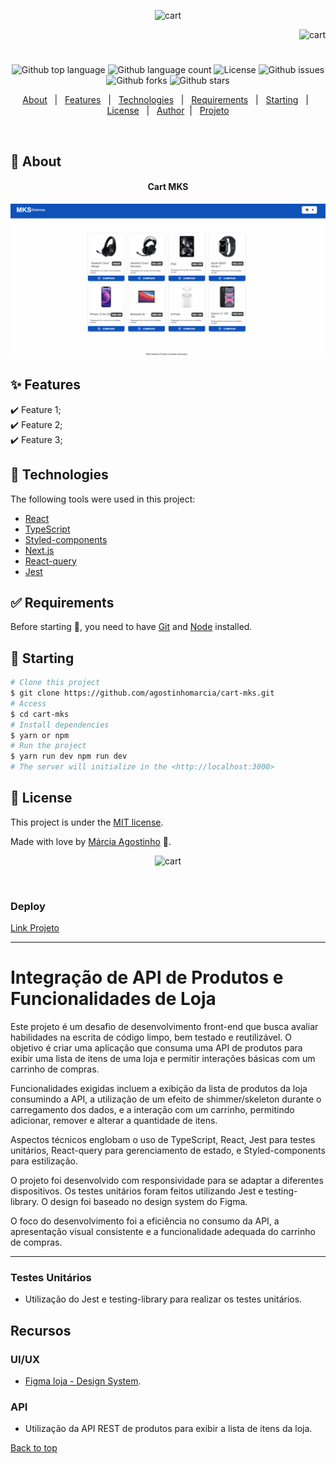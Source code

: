 <p align="center">
   <img src="https://media.giphy.com/media/vlteI4fV3LruBSGX3A/giphy.gif" alt="cart" width="280"/>
</p>

<p align="right">
   <img src="https://media.giphy.com/media/en01RjIl264egUBQIf/giphy.gif" alt="cart" width="130"/>
</p>

<h1 align="center"></h1>

<p align="center">
  <img alt="Github top language" src="https://img.shields.io/github/languages/top/agostinhomarcia/cart-mks?color=0f52ba">

  <img alt="Github language count" src="https://img.shields.io/github/languages/count/agostinhomarcia/cart-mks?color=0f52ba">

  <img alt="License" src="https://img.shields.io/github/license/agostinhomarcia/cart-mks?color=0f52ba">

   <img alt="Github issues" src="https://img.shields.io/github/issues/agostinhomarcia/cart-mks?color=0f52ba" />

   <img alt="Github forks" src="https://img.shields.io/github/forks/agostinhomarcia/cart-mks?color=0f52ba" />

   <img alt="Github stars" src="https://img.shields.io/github/stars/agostinhomarcia/cart-mks?color=0f52ba" /> 
</p>

<p align="center">
  <a href="#dart-about">About</a> &#xa0; | &#xa0; 
  <a href="#sparkles-features">Features</a> &#xa0; | &#xa0;
  <a href="#rocket-technologies">Technologies</a> &#xa0; | &#xa0;
  <a href="#white_check_mark-requirements">Requirements</a> &#xa0; | &#xa0;
  <a href="#checkered_flag-starting">Starting</a> &#xa0; | &#xa0;
  <a href="#memo-license">License</a> &#xa0; | &#xa0;
  <a href="https://github.com/agostinhomarcia" target="_blank">Author</a>&#xa0; | &#xa0
  <a href="https://cart-mks.vercel.app/" target="_blank" rel="noopener noreferrer">Projeto</a>
</p>

<br>

## :dart: About

<h4 align="center"> Cart MKS </h4>

<p align="center">
   <img src="/public/cart-mks.gif" alt="cart" width="690"/>
</p>

## :sparkles: Features

:heavy_check_mark: Feature 1;\
:heavy_check_mark: Feature 2;\
:heavy_check_mark: Feature 3;

## :rocket: Technologies

The following tools were used in this project:

- [React](https://pt-br.reactjs.org/)
- [TypeScript](https://www.w3schools.com/typescript/)
- [Styled-components](https://styled-components.com/docs/)
- [Next.js](https://nextjs.org/)
- [React-query](https://tanstack.com/query/v3/)
- [Jest](https://jestjs.io/pt-BR/)

## :white_check_mark: Requirements

Before starting :checkered_flag:, you need to have [Git](https://git-scm.com) and [Node](https://nodejs.org/en/) installed.

## :checkered_flag: Starting

```bash
# Clone this project
$ git clone https://github.com/agostinhomarcia/cart-mks.git
# Access
$ cd cart-mks
# Install dependencies
$ yarn or npm
# Run the project
$ yarn run dev npm run dev
# The server will initialize in the <http://localhost:3000>
```

## :memo: License

This project is under the [MIT license](./License).

Made with love by [Márcia Agostinho](https://github.com/agostinhomarcia) 🚀.

<p align="center">
   <img src="https://media.giphy.com/media/lWuapZjiw4gQVHD2Ob/giphy.gif" alt="cart" width="250"/>
</p>

&#xa0;

### Deploy

[Link Projeto](https://cart-mks.vercel.app/)

<hr/>

# Integração de API de Produtos e Funcionalidades de Loja

Este projeto é um desafio de desenvolvimento front-end que busca avaliar habilidades na escrita de código limpo, bem testado e reutilizável. O objetivo é criar uma aplicação que consuma uma API de produtos para exibir uma lista de itens de uma loja e permitir interações básicas com um carrinho de compras.

Funcionalidades exigidas incluem a exibição da lista de produtos da loja consumindo a API, a utilização de um efeito de shimmer/skeleton durante o carregamento dos dados, e a interação com um carrinho, permitindo adicionar, remover e alterar a quantidade de itens.

Aspectos técnicos englobam o uso de TypeScript, React, Jest para testes unitários, React-query para gerenciamento de estado, e Styled-components para estilização.

O projeto foi desenvolvido com responsividade para se adaptar a diferentes dispositivos. Os testes unitários foram feitos utilizando Jest e testing-library. O design foi baseado no design system do Figma.

O foco do desenvolvimento foi a eficiência no consumo da API, a apresentação visual consistente e a funcionalidade adequada do carrinho de compras.

<hr/>

### Testes Unitários

- Utilização do Jest e testing-library para realizar os testes unitários.

## Recursos

### UI/UX

- [Figma loja - Design System](https://www.figma.com/file/Z4z8osDbK1ET7cjNzFRMrK/MKS-Front-end-challenge?mode=dev).

### API

- Utilização da API REST de produtos para exibir a lista de itens da loja.

<a href="#top">Back to top </a>
